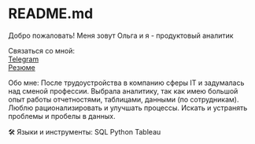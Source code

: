 # README.md

Добро пожаловать!
Меня зовут Ольга и я - продуктовый аналитик


Связаться со мной:  
[Telegram ](//t.me/cognitive_distortio_ns)  
[Резюме ]([//t.me/cognitive_distortio_ns](https://hh.ru/resume/cffcd1b4ff0c49fed50039ed1f5672584d6653))


Обо мне:
После трудоустройства в компанию сферы IT и задумалась над сменой профессии. Выбрала аналитику, так как имею большой опыт работы отчетностями, таблицами, данными (по сотрудникам). Люблю рационализировать и улучшать процессы. Искать и устранять проблемы и пробелы в данных.

:hammer_and_wrench: Языки и инструменты:
SQL
Python
Tableau
